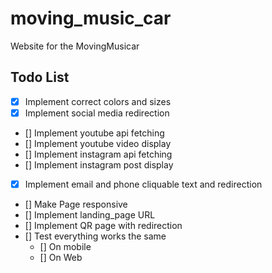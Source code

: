 # moving_music_car

Website for the MovingMusicar

## Todo List

- [x] Implement correct colors and sizes
- [x] Implement social media redirection
- [] Implement youtube api fetching
- [] Implement youtube video display
- [] Implement instagram api fetching
- [] Implement instagram post display
- [x] Implement email and phone cliquable text and redirection
- [] Make Page responsive
- [] Implement landing_page URL 
- [] Implement QR page with redirection
- [] Test everything works the same
  - [] On mobile
  - [] On Web
